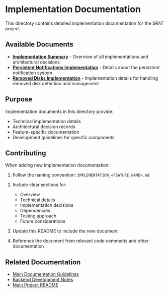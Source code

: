 # Implementation Documentation

<!-- START doctoc -->
<!-- END doctoc -->

This directory contains detailed implementation documentation for the SRAT project.

## Available Documents

- **[Implementation Summary](IMPLEMENTATION_SUMMARY.md)** - Overview of all implementations and architectural decisions
- **[Persistent Notifications Implementation](IMPLEMENTATION_PERSISTENT_NOTIFICATIONS.md)** - Details about the persistent notification system
- **[Removed Disks Implementation](IMPLEMENTATION_REMOVED_DISKS.md)** - Implementation details for handling removed disk detection and management

## Purpose

Implementation documents in this directory provide:

- Technical implementation details
- Architectural decision records
- Feature-specific documentation
- Development guidelines for specific components

## Contributing

When adding new implementation documentation:

1. Follow the naming convention: `IMPLEMENTATION_<FEATURE_NAME>.md`
2. Include clear sections for:
   - Overview
   - Technical details
   - Implementation decisions
   - Dependencies
   - Testing approach
   - Future considerations

3. Update this README to include the new document
4. Reference the document from relevant code comments and other documentation

## Related Documentation

- [Main Documentation Guidelines](../DOCUMENTATION_GUIDELINES.md)
- [Backend Development Notes](../../backend/NOTES.md)
- [Main Project README](../../README.md)
